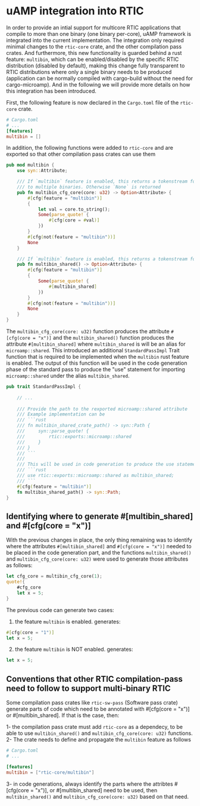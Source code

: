 # uAMP integration into RTIC
In order to provide an intial support for multicore RTIC applications that compile to more than one binary (one binary per-core), uAMP framework is integrated into the current implementation. The integration only required minimal changes to the `rtic-core` crate, and the other compilation pass crates. And furthermore, this new functionality is guarded behind a rust feature: `multibin`, which can be enabled/disabled by the specific RTIC distribution (disabled by default), making this change fully transparent to RTIC distributions where only a single binary needs to be produced (application can be normally compiled with cargo-build without the need for cargo-microamp). And in the following we will provide more details on how this integration has been introduced.


First, the following feature is now declared in the `Cargo.toml` file of the `rtic-core` crate. 

```toml
# Cargo.toml
# ...
[features]
multibin = []
```

In addition, the following functions were added to `rtic-core` and are exported so that other compilation pass crates can use them

```rust
pub mod multibin {
    use syn::Attribute;

    /// If `multibin` feature is enabled, this returns a tokenstream for the attribute `#[cfg(core = "x")]` to partition an application
    /// to multiple binaries. Otherwise `None` is returned
    pub fn multibin_cfg_core(core: u32) -> Option<Attribute> {
        #[cfg(feature = "multibin")]
        {
            let val = core.to_string();
            Some(parse_quote! {
                #[cfg(core = #val)]
            })
        }
        #[cfg(not(feature = "multibin"))]
        None
    }

    /// If `multibin` feature is enabled, this returns a tokenstream for the attribute `#[multibin_shared]` to make sure the annotated variable is present at the same address on all cores. Otherwise `None` is returned
    pub fn multibin_shared() -> Option<Attribute> {
        #[cfg(feature = "multibin")]
        {
            Some(parse_quote! {
                #[multibin_shared]
            })
        }
        #[cfg(not(feature = "multibin"))]
        None
    }
}
```

The `multibin_cfg_core(core: u32)` function produces the attribute `#[cfg(core = "x")]` and the `multibin_shared()` function produces the attribute `#[multibin_shared]` where `multibin_shared` is will be an alias for `microamp::shared`. This introduced an additional `StandardPassImpl` Trait function that is required to be implemented when the `multibin` rust feature is enabled. The output of this function will be used in the code generation phase of the standard pass to produce the "use" statement for importing `microamp::shared` under the alias `multibin_shared`. 

```rust
pub trait StandardPassImpl {
    
    // ...
    
    /// Provide the path to the rexported microamp::shared attribute
    /// Example implementation can be 
    /// ```rust
    /// fn multibin_shared_crate_path() -> syn::Path {
    ///     syn::parse_quote! {
    ///         rtic::exports::microamp::shared
    ///     }
    /// }
    /// ```
    /// 
    /// This will be used in code generation to produce the use statement:
    /// ```rust
    /// use rtic::exports::microamp::shared as multibin_shared;
    /// ```
    #[cfg(feature = "multibin")]
    fn multibin_shared_path() -> syn::Path;
}
```

## Identifying where to generate #[multibin_shared] and #[cfg(core = "x")]
With the previous changes in place, the only thing remaining was to identify where the attributes `#[multibin_shared]` and `#[cfg(core = "x")]` needed to be placed in the code generation part, and the functions `multibin_shared()` and `multibin_cfg_core(core: u32)` were used to generate those attributes as follows:

```rust
let cfg_core = multibin_cfg_core(1);
quote!{
    #cfg_core
    let x = 5;
}
```

The previous code can generate two cases:  
1. the feature `multibin` is enabled. generates:
```rust
#[cfg(core = "1")]
let x = 5;
```

2. the feature `multibin` is NOT enabled. generates:
```rust
let x = 5;
```

## Conventions that other RTIC compilation-pass need to follow to support multi-binary RTIC
Some compilation pass crates like `rtic-sw-pass` (Software pass crate) generate parts of code which need to be annotated with #[cfg(core = "x")] or #[multibin_shared]. If that is the case, then:


1- the compilation pass crate must add `rtic-core` as a dependecy, to be able to use `multibin_shared()` and `multibin_cfg_core(core: u32)` functions.
2- The crate needs to define and propagate the `multibin` feature as follows
```toml
# Cargo.toml
# ...

[features]
multibin = ["rtic-core/multibin"]
```
3- in code generations, always identify the parts where the attribtes #[cfg(core = "x")], or #[multibin_shared] need to be used, then `multibin_shared()` and `multibin_cfg_core(core: u32)` based on that need.
